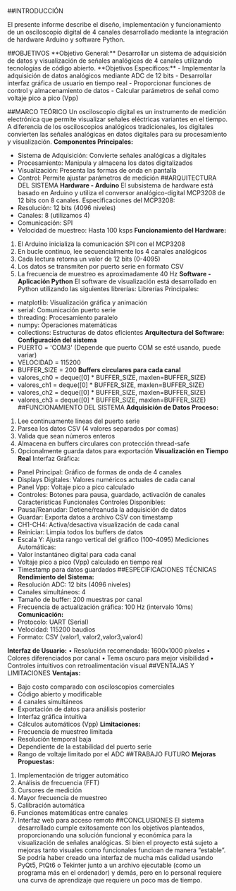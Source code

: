 ##INTRODUCCIÓN
<p>
El presente informe describe el diseño, implementación y funcionamiento de un osciloscopio digital de 4 canales desarrollado mediante la integración de hardware Arduino y software Python.
</p>
##OBJETIVOS
**Objetivo General:** Desarrollar un sistema de adquisición de datos y visualización de señales analógicas de 4 canales utilizando tecnologías de código abierto.
**Objetivos Específicos:**
- Implementar la adquisición de datos analógicos mediante ADC de 12 bits
- Desarrollar interfaz gráfica de usuario en tiempo real
- Proporcionar funciones de control y almacenamiento de datos
- Calcular parámetros de señal como voltaje pico a pico (Vpp)

##MARCO TEÓRICO
Un osciloscopio digital es un instrumento de medición electrónica que permite visualizar señales eléctricas variantes en el tiempo. A diferencia de los osciloscopios analógicos tradicionales, los digitales convierten las señales analógicas en datos digitales para su procesamiento y visualización.
**Componentes Principales:**
- Sistema de Adquisición: Convierte señales analógicas a digitales
- Procesamiento: Manipula y almacena los datos digitalizados
- Visualización: Presenta las formas de onda en pantalla
- Control: Permite ajustar parámetros de medición
##ARQUITECTURA DEL SISTEMA
**Hardware - Arduino**
El subsistema de hardware está basado en Arduino y utiliza el conversor analógico-digital MCP3208 de 12 bits con 8 canales.
Especificaciones del MCP3208:
- Resolución: 12 bits (4096 niveles)
- Canales: 8 (utilizamos 4)
- Comunicación: SPI
- Velocidad de muestreo: Hasta 100 ksps
**Funcionamiento del Hardware:**
1.	El Arduino inicializa la comunicación SPI con el MCP3208
2.	En bucle continuo, lee secuencialmente los 4 canales analógicos
3.	Cada lectura retorna un valor de 12 bits (0-4095)
4.	Los datos se transmiten por puerto serie en formato CSV
5.	La frecuencia de muestreo es aproximadamente 40 Hz
**Software - Aplicación Python**
El software de visualización está desarrollado en Python utilizando las siguientes librerías:
Librerías Principales:
- matplotlib: Visualización gráfica y animación
- serial: Comunicación puerto serie
- threading: Procesamiento paralelo
- numpy: Operaciones matemáticas
- collections: Estructuras de datos eficientes
**Arquitectura del Software:**
**Configuración del sistema**
- PUERTO = 'COM3' (Depende que puerto COM se esté usando, puede variar)
- VELOCIDAD = 115200
- BUFFER_SIZE = 200
**Buffers circulares para cada canal**
- valores_ch0 = deque([0] * BUFFER_SIZE, maxlen=BUFFER_SIZE)
- valores_ch1 = deque([0] * BUFFER_SIZE, maxlen=BUFFER_SIZE)
- valores_ch2 = deque([0] * BUFFER_SIZE, maxlen=BUFFER_SIZE)
- valores_ch3 = deque([0] * BUFFER_SIZE, maxlen=BUFFER_SIZE)
##FUNCIONAMIENTO DEL SISTEMA
**Adquisición de Datos**
**Proceso:**
1.	Lee continuamente líneas del puerto serie
2.	Parsea los datos CSV (4 valores separados por comas)
3.	Valida que sean números enteros
4.	Almacena en buffers circulares con protección thread-safe
5.	Opcionalmente guarda datos para exportación
**Visualización en Tiempo Real**
Interfaz Gráfica:
- Panel Principal: Gráfico de formas de onda de 4 canales
- Displays Digitales: Valores numéricos actuales de cada canal
- Panel Vpp: Voltaje pico a pico calculado
- Controles: Botones para pausa, guardado, activación de canales
Características Funcionales
Controles Disponibles:
- Pausa/Reanudar: Detiene/reanuda la adquisición de datos
- Guardar: Exporta datos a archivo CSV con timestamp
- CH1-CH4: Activa/desactiva visualización de cada canal
- Reiniciar: Limpia todos los buffers de datos
- Escala Y: Ajusta rango vertical del gráfico (100-4095)
Mediciones Automáticas:
- Valor instantáneo digital para cada canal
- Voltaje pico a pico (Vpp) calculado en tiempo real
- Timestamp para datos guardados
##ESPECIFICACIONES TÉCNICAS
**Rendimiento del Sistema:**
- Resolución ADC: 12 bits (4096 niveles)
- Canales simultáneos: 4
- Tamaño de buffer: 200 muestras por canal
- Frecuencia de actualización gráfica: 100 Hz (intervalo 10ms)
**Comunicación:**
- Protocolo: UART (Serial)
- Velocidad: 115200 baudios
- Formato: CSV (valor1, valor2,valor3,valor4)

**Interfaz de Usuario:**
•	Resolución recomendada: 1600x1000 píxeles
•	Colores diferenciados por canal
•	Tema oscuro para mejor visibilidad
•	Controles intuitivos con retroalimentación visual
##VENTAJAS Y LIMITACIONES
**Ventajas:**
- Bajo costo comparado con osciloscopios comerciales
- Código abierto y modificable
- 4 canales simultáneos
- Exportación de datos para análisis posterior
- Interfaz gráfica intuitiva
- Cálculos automáticos (Vpp)
**Limitaciones:**
- Frecuencia de muestreo limitada
- Resolución temporal baja
- Dependiente de la estabilidad del puerto serie
- Rango de voltaje limitado por el ADC
##TRABAJO FUTURO
**Mejoras Propuestas:**
1.	Implementación de trigger automático
2.	Análisis de frecuencia (FFT)
3.	Cursores de medición
4.	Mayor frecuencia de muestreo
5.	Calibración automática
6.	Funciones matemáticas entre canales
7.	Interfaz web para acceso remoto
##CONCLUSIONES
El sistema desarrollado cumple exitosamente con los objetivos planteados, proporcionando una solución funcional y económica para la visualización de señales analógicas. 
Si bien el proyecto está sujeto a mejoras tanto visuales como funcionales funcioan de manera “estable”.
Se podría haber creado una interfaz de mucha más calidad usando PyQt5, PtQt6 o Tekinter junto a un archivo ejecutable (como un programa más en el ordenador) y demás, pero en lo personal requiere una curva de aprendizaje que requiere un poco mas de tiempo.
